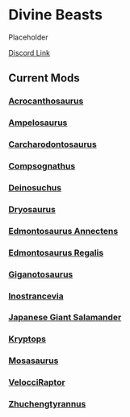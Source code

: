 # Divine Beasts

Placeholder

[Discord Link](#)

## Current Mods

### [Acrocanthosaurus](./Path-of-Titans-DivineAcroRedux)
### [Ampelosaurus](./Path-of-Titans-DivineAmp)
### [Carcharodontosaurus](./Path-of-Titans-DivineCarchar)
### [Compsognathus](./Path-of-Titans-DivineCompy)
### [Deinosuchus](./Path-of-Titans-DivineDeino)
### [Dryosaurus](./Path-of-Titans-DivineDryo)
### [Edmontosaurus Annectens](./Path-of-Titans-DivineAnnectens)
### [Edmontosaurus Regalis](./Path-of-Titans-DivineRegalis)
### [Giganotosaurus](./Path-of-Titans-DivineGiga)
<!-- ### [Helicoprion](./Path-of-Titans-DivineHeli) -->
### [Inostrancevia](./Path-of-Titans-DivineInos)
### [Japanese Giant Salamander](./Path-of-Titans-TGBsalamander)
### [Kryptops](./Path-of-Titans-CretaceousKryptops)
### [Mosasaurus](./Path-of-Titans-DivineMosa)
### [VelocciRaptor](./Path-of-Titans-VelocciRaptor)
### [Zhuchengtyrannus](./Path-of-Titans-DivineZhuch)